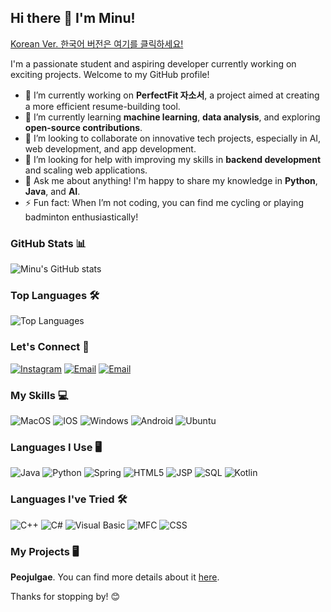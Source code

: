 ## Hi there 👋 I'm Minu!
[Korean Ver. 한국어 버전은 여기를 클릭하세요! ](https://receptive-muscari-3cf.notion.site/10a6538f55f680e0872bc6aaf50055bc?pvs=4)


I'm a passionate student and aspiring developer currently working on exciting projects. Welcome to my GitHub profile!

- 🔭 I’m currently working on **PerfectFit 자소서**, a project aimed at creating a more efficient resume-building tool.
- 🌱 I’m currently learning **machine learning**, **data analysis**, and exploring **open-source contributions**.
- 👯 I’m looking to collaborate on innovative tech projects, especially in AI, web development, and app development.
- 🤔 I’m looking for help with improving my skills in **backend development** and scaling web applications.
- 💬 Ask me about anything! I'm happy to share my knowledge in **Python**, **Java**, and **AI**.
- ⚡ Fun fact: When I’m not coding, you can find me cycling or playing badminton enthusiastically!
### GitHub Stats 📊
![Minu's GitHub stats](https://github-readme-stats.vercel.app/api?username=Minu0803&show_icons=true&theme=radical)

### Top Languages 🛠
![Top Languages](https://github-readme-stats.vercel.app/api/top-langs/?username=Minu0803&layout=compact&theme=radical)

### Let's Connect 🤝
[![Instagram](https://img.shields.io/badge/-Instagram-purple)](https://www.instagram.com/Minuffy)
[![Email](https://img.shields.io/badge/-Naver_Email-green)](mailto:calvin08@naver.com)
[![Email](https://img.shields.io/badge/Gmail-blue)](mailto:calvin0803@gmail.com)

### My Skills 💻
![MacOS](https://img.shields.io/badge/mac%20os-000000?style=for-the-badge&logo=apple&logoColor=white)
![IOS](https://img.shields.io/badge/IOS-000000?style=for-the-badge&logo=apple&logoColor=white)
![Windows](https://img.shields.io/badge/Windows-0078D6?style=for-the-badge&logo=windows&logoColor=white)
![Android](https://img.shields.io/badge/Android-3DDC84?style=for-the-badge&logo=android&logoColor=white)
![Ubuntu](https://img.shields.io/badge/Ubuntu-E95420?style=for-the-badge&logo=ubuntu&logoColor=white)

### Languages I Use 🖥
![Java](https://img.shields.io/badge/Java-ED8B00?style=for-the-badge&logo=java&logoColor=white)
![Python](https://img.shields.io/badge/Python-3776AB?style=for-the-badge&logo=python&logoColor=white)
![Spring](https://img.shields.io/badge/Spring-6DB33F?style=for-the-badge&logo=spring&logoColor=white)
![HTML5](https://img.shields.io/badge/HTML5-E34F26?style=for-the-badge&logo=html5&logoColor=white)
![JSP](https://img.shields.io/badge/JSP-007396?style=for-the-badge&logo=java&logoColor=white)
![SQL](https://img.shields.io/badge/SQL-4479A1?style=for-the-badge&logo=postgresql&logoColor=white)
![Kotlin](https://img.shields.io/badge/Kotlin-0095D5?style=for-the-badge&logo=kotlin&logoColor=white)

### Languages I've Tried 🛠
![C++](https://img.shields.io/badge/C++-00599C?style=for-the-badge&logo=c%2B%2B&logoColor=white)
![C#](https://img.shields.io/badge/C%23-239120?style=for-the-badge&logo=c-sharp&logoColor=white)
![Visual Basic](https://img.shields.io/badge/Visual%20Basic-5C2D91?style=for-the-badge&logo=dot-net&logoColor=white)
![MFC](https://img.shields.io/badge/MFC-007396?style=for-the-badge&logo=windows&logoColor=white)
![CSS](https://img.shields.io/badge/CSS-1572B6?style=for-the-badge&logo=css3&logoColor=white)

### My Projects 🖥
**Peojulgae**. You can find more details about it [here](https://receptive-muscari-3cf.notion.site/Peojugae-10a6538f55f68074993ae8c929847994?pvs=4).

Thanks for stopping by! 😊
